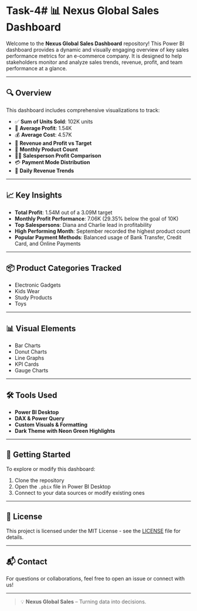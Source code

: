 # Task-4# 📊 Nexus Global Sales Dashboard

Welcome to the **Nexus Global Sales Dashboard** repository! This Power BI dashboard provides a dynamic and visually engaging overview of key sales performance metrics for an e-commerce company. It is designed to help stakeholders monitor and analyze sales trends, revenue, profit, and team performance at a glance.

---

## 🔍 Overview

This dashboard includes comprehensive visualizations to track:

- ✅ **Sum of Units Sold**: 102K units
- 💸 **Average Profit**: 1.54K
- 💰 **Average Cost**: 4.57K
- 🧾 **Revenue and Profit vs Target**
- 🛒 **Monthly Product Count**
- 🧍‍♂️ **Salesperson Profit Comparison**
- 💳 **Payment Mode Distribution**
- 📅 **Daily Revenue Trends**

---

## 📈 Key Insights

- **Total Profit**: 1.54M out of a 3.09M target
- **Monthly Profit Performance**: 7.06K (29.35% below the goal of 10K)
- **Top Salespersons**: Diana and Charlie lead in profitability
- **High Performing Month**: September recorded the highest product count
- **Popular Payment Methods**: Balanced usage of Bank Transfer, Credit Card, and Online Payments

---

## 📦 Product Categories Tracked

- Electronic Gadgets  
- Kids Wear  
- Study Products  
- Toys  

---

## 📊 Visual Elements

- Bar Charts  
- Donut Charts  
- Line Graphs  
- KPI Cards  
- Gauge Charts  

---

## 🛠️ Tools Used

- **Power BI Desktop**
- **DAX & Power Query**
- **Custom Visuals & Formatting**
- **Dark Theme with Neon Green Highlights**

---

## 🚀 Getting Started

To explore or modify this dashboard:

1. Clone the repository
2. Open the `.pbix` file in Power BI Desktop
3. Connect to your data sources or modify existing ones

---

## 📌 License

This project is licensed under the MIT License - see the [LICENSE](LICENSE) file for details.

---

## 📬 Contact

For questions or collaborations, feel free to open an issue or connect with us!

---

> 💡 **Nexus Global Sales** – Turning data into decisions.


